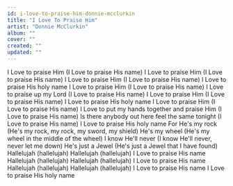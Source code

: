 ```yaml
---
id: i-love-to-praise-him-donnie-mcclurkin
title: "I Love To Praise Him"
artist: "Donnie McClurkin"
album: ""
cover: ""
created: ""
updated: ""
---
```


I Love to praise Him (I Love to praise His name)
I Love to praise Him (I Love to praise His name)
I Love to praise Him (I Love to praise His name)
I Love to praise His holy name
I Love to praise Him (I Love to praise His name)
I Love to praise up my Lord (I Love to praise His name)
I Love to praise Him (I Love to praise His name)
I Love to praise His holy name
I Love to praise Him (I Love to praise His name)
I Love to put my hands together and praise Him (I Love to praise His name)
Is there anybody out here feel the same tonight (I Love to praise His name)
I Love to praise His holy name
For He's my rock (He's my rock, my rock, my sword, my shield)
He's my wheel (He's my wheel in the middle of the wheel)
I know He'll never (I know He'll never, never let me down)
He's just a Jewel (He's just a Jewel that I have found)
Hallelujah (hallelujah)
Hallelujah (hallelujah)
I Love to praise His name
Hallelujah (hallelujah)
Hallelujah (hallelujah)
I Love to praise His name
Hallelujah (hallelujah)
Hallelujah (hallelujah)
I Love to praise His name
I Love to praise His holy name